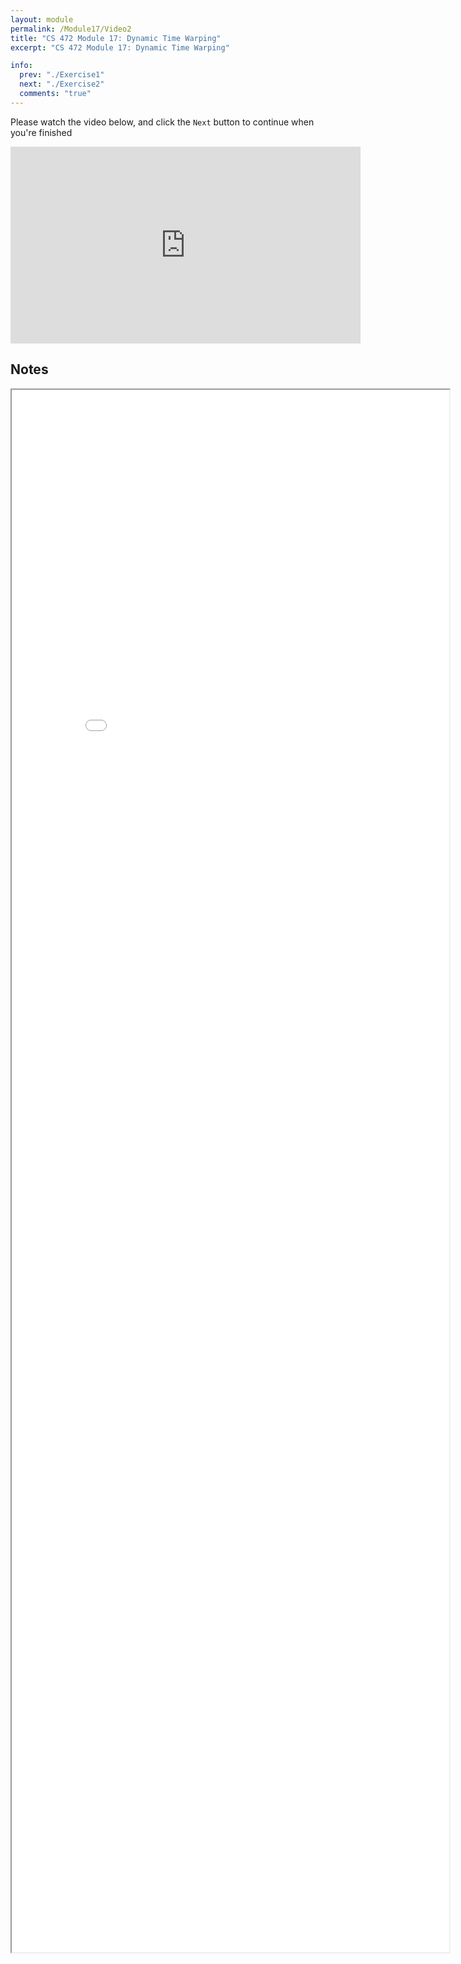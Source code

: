 ```yaml
---
layout: module
permalink: /Module17/Video2
title: "CS 472 Module 17: Dynamic Time Warping"
excerpt: "CS 472 Module 17: Dynamic Time Warping"

info:
  prev: "./Exercise1"
  next: "./Exercise2"
  comments: "true"
---
```


<p>
Please watch the video below, and click the <code>Next</code> button to continue when you're finished
</p>

<iframe width="560" height="315" src="https://www.youtube.com/embed/VpU9PCWcDiY" frameborder="0" allow="accelerometer; autoplay; clipboard-write; encrypted-media; gyroscope; picture-in-picture" allowfullscreen></iframe>



<h2>Notes</h2>

<iframe src = "../images/Module17/DynamicProgramming.html" width="700" height="2500">